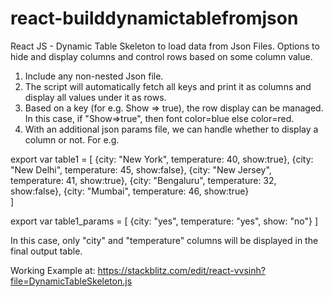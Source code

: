 # react-builddynamictablefromjson
React JS - Dynamic Table  Skeleton to load data from Json Files. Options to hide and display columns and control rows based on some column value.

1. Include any non-nested Json file.
2. The script will automatically fetch all keys and print it as columns and display all values under it as rows.
3. Based on a key (for e.g. Show => true), the row display can be managed. In this case, if "Show=>true", then font color=blue else color=red.
4. With an additional json params file, we can handle whether to display a column or not. For e.g. 

export var table1 = [
    {city: "New York",   temperature: 40, show:true},
    {city: "New Delhi",  temperature: 45, show:false},
    {city: "New Jersey", temperature: 41, show:true},
    {city: "Bengaluru",  temperature: 32, show:false},
    {city: "Mumbai",     temperature: 46, show:true}    
]

export var table1_params = [ 
{city: "yes", temperature: "yes", show: "no"}
]

In this case, only "city" and "temperature" columns will be displayed in the final output table.


Working Example at:
https://stackblitz.com/edit/react-vvsinh?file=DynamicTableSkeleton.js
